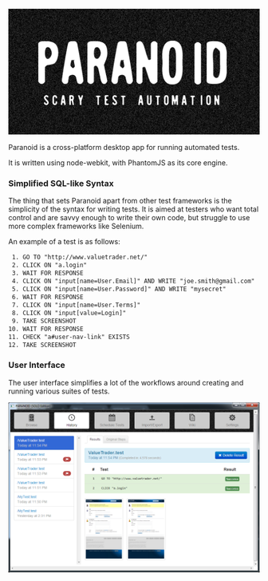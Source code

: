 ![PARANOID](https://raw.githubusercontent.com/sdesalas/paranoid/master/design/logo.512x256.png)

Paranoid is a cross-platform desktop app for running automated tests.

It is written using node-webkit, with PhantomJS as its core engine.

### Simplified SQL-like Syntax

The thing that sets Paranoid apart from other test frameworks is the simplicity of the syntax for writing tests. It is aimed at testers who want total control and are savvy enough to write their own code, but struggle to use more complex frameworks like Selenium.

An example of a test is as follows:

```
 1. GO TO "http://www.valuetrader.net/"
 2. CLICK ON "a.login"
 3. WAIT FOR RESPONSE
 4. CLICK ON "input[name=User.Email]" AND WRITE "joe.smith@gmail.com"
 5. CLICK ON "input[name=User.Password]" AND WRITE "mysecret"
 6. WAIT FOR RESPONSE
 7. CLICK ON "input[name=User.Terms]"
 8. CLICK ON "input[value=Login]"
 9. TAKE SCREENSHOT
10. WAIT FOR RESPONSE
11. CHECK "a#user-nav-link" EXISTS
12. TAKE SCREENSHOT
```

### User Interface

The user interface simplifies a lot of the workflows around creating and running various suites of tests.

![PARANOID](https://raw.githubusercontent.com/sdesalas/paranoid/master/design/screenshots/2016-02-22.History.png)
